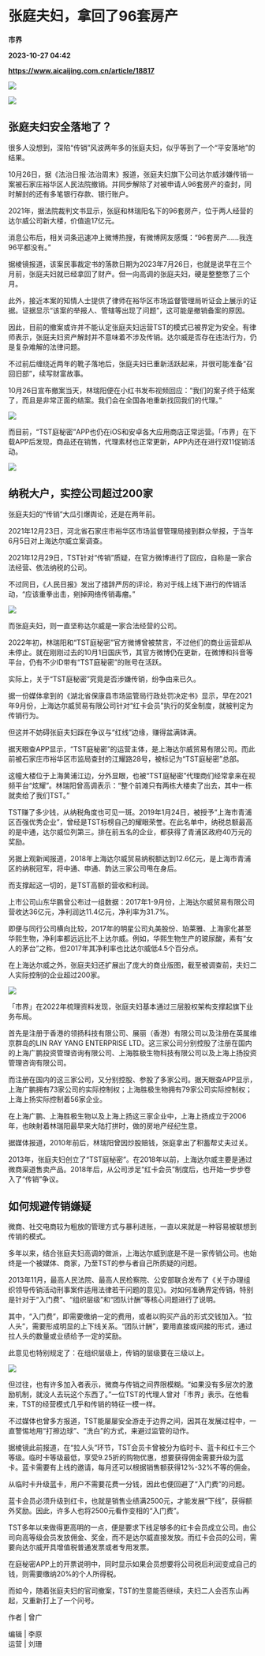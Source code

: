 # 张庭夫妇，拿回了96套房产
**市界**

**2023-10-27 04:42**

**https://www.aicaijing.com.cn/article/18817**

![](https://cdn.aicaijing.com.cn/img/74d133c0-747f-11ee-afbc-d162baea5064/jpg)

![](https://p3-sign.toutiaoimg.com/tos-cn-i-axegupay5k/8137aabc2cb440c5b3ef4b7f58722c90~noop.image?_iz=58558&from=article.pc_detail&x-expires=1698984844&x-signature=BknkbOxy0VytLMHZ9VfdgYXnIzE%3D)

**张庭夫妇安全落地了？**
--------------

很多人没想到，深陷“传销”风波两年多的张庭夫妇，似乎等到了一个“平安落地”的结果。

10月26日，据《法治日报·法治周末》报道，张庭夫妇旗下公司达尔威涉嫌传销一案被石家庄裕华区人民法院撤销。并同步解除了对被申请人96套房产的查封，同时解封的还有多笔银行存款、银行账户。

2021年，据法院裁判文书显示，张庭和林瑞阳名下的96套房产，位于两人经营的达尔威公司新大楼，价值逾17亿元。

消息公布后，相关词条迅速冲上微博热搜，有微博网友感慨：“96套房产……我连96平都没有。”

据棱镜报道，该案民事裁定书的落款日期为2023年7月26日，也就是说早在三个月前，张庭夫妇就已经拿回了财产。但一向高调的张庭夫妇，硬是整整憋了三个月。

此外，接近本案的知情人士提供了律师在裕华区市场监督管理局听证会上展示的证据。证据显示“该案的举报人、管辖等出现了问题”，这可能是撤销备案的原因。

因此，目前的撤案或许并不能认定张庭夫妇运营TST的模式已被界定为安全。有律师表示，张庭夫妇资产解封并不意味着不涉及传销。达尔威是否存在违法行为，仍是复杂难解的法律问题。

不过前后缠绕近两年的靴子落地后，张庭夫妇已重新活跃起来，并很可能准备“召回旧部”，续写财富故事。

10月26日宣布撤案当天，林瑞阳便在小红书发布视频回应：“我们的案子终于结案了，而且是非常正面的结案。我们会在全国各地重新找回我们的代理。”

![](https://p3-sign.toutiaoimg.com/tos-cn-i-6w9my0ksvp/eeadbdcd7ca046c7b3740c0dfb711cb8~noop.image?_iz=58558&from=article.pc_detail&x-expires=1698984844&x-signature=3tBbagh8%2FHPJmvkwrFmAHj0T6hw%3D)

而目前，“TST庭秘密”APP也仍在iOS和安卓各大应用商店正常运营。「市界」在下载APP后发现，商品还在销售，代理素材也正常更新，APP内还在进行双11促销活动。

![](https://p3-sign.toutiaoimg.com/tos-cn-i-6w9my0ksvp/c3f830e709cf489a979477a1c6eff44c~noop.image?_iz=58558&from=article.pc_detail&x-expires=1698984844&x-signature=U8CAx5HdjwOAe%2FyO4ypcY7am0KY%3D)

**纳税大户，实控公司超过200家**
-------------------

张庭夫妇的“传销”大瓜引爆舆论，还是在两年前。

2021年12月23日，河北省石家庄市裕华区市场监督管理局接到群众举报，于当年6月5日对上海达尔威立案调查。

2021年12月29日，TST针对“传销”质疑，在官方微博进行了回应，自称是一家合法经营、依法纳税的公司。

不过同日，《人民日报》发出了措辞严厉的评论，称对于线上线下进行的传销活动，“应该重拳出击，剜掉网络传销毒瘤。”

![](https://p3-sign.toutiaoimg.com/tos-cn-i-6w9my0ksvp/3de042611d68468b9bbbcb5c8f0386b5~noop.image?_iz=58558&from=article.pc_detail&x-expires=1698984844&x-signature=hM0LXaTfeZDhF4A3jxqJP7do8MY%3D)

而张庭夫妇，则一直坚称达尔威是一家合法经营的公司。

2022年初，林瑞阳和“TST庭秘密”官方微博曾被禁言，不过他们的商业运营却从未停止。就在刚刚过去的10月1日国庆节，其官方微博仍在更新，在微博和抖音等平台，仍有不少ID带有“TST庭秘密”的账号在活跃。

实际上，关于“TST庭秘密”究竟是否涉嫌传销，纷争由来已久。

据一份媒体拿到的《湖北省保康县市场监管局行政处罚决定书》显示，早在2021年9月份，上海达尔威贸易有限公司针对“红卡会员”执行的奖金制度，就被判定为传销行为。

但这并不妨碍张庭夫妇踩在争议与“红线”边缘，赚得盆满钵满。

据天眼查APP显示，“TST庭秘密”的运营主体，是上海达尔威贸易有限公司。而此前被石家庄市裕华区市监局查封的江耀路28号，被标记为“TST庭秘密”总部。

这幢大楼位于上海黄浦江边，分外显眼，也被“TST庭秘密”代理商们经常拿来在视频平台“炫耀”。林瑞阳曾高调表示：“整个前滩只有两栋大楼卖了出去，其中一栋就卖给了我们TST。”

TST赚了多少钱，从纳税角度也可见一斑。2019年1月24日，被授予“上海市青浦区百强优秀企业”，曾经是TST标榜自己的耀眼荣誉。在此名单中，纳税总额最高的是中通，达尔威位列第三。排在前五名的企业，都获得了青浦区政府40万元的奖励。

另据上观新闻报道，2018年上海达尔威贸易纳税额达到12.6亿元，是上海市青浦区的纳税冠军，将中通、申通、韵达三家公司甩在身后。

而支撑起这一切的，是TST高额的营收和利润。

上市公司山东华鹏曾公布过一组数据：2017年1-9月份，上海达尔威贸易有限公司营收达36亿元，净利润达11.4亿元，净利率为31.7%。

即便与同行公司横向比较，2017年的明星公司丸美股份、珀莱雅、上海家化甚至华熙生物，净利率都远远比不上达尔威。例如，华熙生物生产的玻尿酸，素有“女人的茅台”之称，但2017年其净利率也比达尔威低4.5个百分点。

在上海达尔威之外，张庭夫妇还扩展出了庞大的商业版图，截至被调查前，夫妇二人实际控制的企业超过200家。

![](https://p3-sign.toutiaoimg.com/tos-cn-i-6w9my0ksvp/fe94f0117baf4e0883f8d33944cf7ccd~noop.image?_iz=58558&from=article.pc_detail&x-expires=1698984844&x-signature=chC0NVRDMv45Hc6XqCFpmIs3UF8%3D)

「市界」在2022年梳理资料发现，张庭夫妇基本通过三层股权架构支撑起旗下业务布局。

首先是注册于香港的领扬科技有限公司、展丽（香港）有限公司以及注册在英属维京群岛的LIN RAY YANG ENTERPRISE LTD。这三家公司分别控股了注册在国内的上海广鹏投资管理咨询有限公司、上海胜极生物科技有限公司以及上海上扬投资管理咨询有限公司。

而注册在国内的这三家公司，又分别控股、参股了多家公司。据天眼查APP显示，上海广鹏拥有73家公司的实际控制权；上海胜极生物拥有79家公司实际控制权；上海上扬实际控制着56家企业。

在上海广鹏、上海胜极生物以及上海上扬这三家企业中，上海上扬成立于2006年，也映射着林瑞阳最早来大陆打拼时，做的房地产经纪生意。

据媒体报道，2010年前后，林瑞阳曾因炒股赔钱，张庭拿出了积蓄帮丈夫过关。

2013年，张庭夫妇创立了“TST庭秘密”。在2018年以前，上海达尔威主要是通过微商渠道售卖产品。2018年后，从公司涉足“红卡会员”制度后，也开始一步步卷入了“传销”争议。

**如何规避传销嫌疑**
------------

微商、社交电商较为粗放的管理方式与暴利进账，一直以来就是一种容易被联想到传销的模式。

多年以来，结合张庭夫妇高调的做派，上海达尔威到底是不是一家传销公司。也始终是一个被媒体、商家，乃至TST的参与者自己所质疑的问题。

2013年11月，最高人民法院、最高人民检察院、公安部联合发布了《关于办理组织领导传销活动刑事案件适用法律若干问题的意见》。对如何准确界定传销，特别是针对于“入门费”、“组织层级”和“团队计酬”等核心问题进行了说明。

其中，“入门费”，即需要缴纳一定的费用，或者以购买产品的形式交钱加入。“拉人头”，需要形成明显的上下线关系。“团队计酬”，要用直接或间接的形式，通过拉人头的数量或业绩给予一定的奖励。

此意见也特别规定了：在组织层级上，传销的层级要在三级以上。

![](https://p3-sign.toutiaoimg.com/tos-cn-i-6w9my0ksvp/1b7cc760bc6640749cc2932e271a1ab2~noop.image?_iz=58558&from=article.pc_detail&x-expires=1698984844&x-signature=hjkmaIOloVQkvZIcdaVAeFRt24w%3D)

但过往，也有许多加入者表示，微商与传销之间界限模糊。“如果没有多层次的激励机制，就没人去玩这个东西了。”一位TST的代理人曾对「市界」表示。在他看来，TST的经营模式几乎和传销的特征一模一样。

不过媒体也曾多方报道，TST能屡屡安全游走于边界之间，因其在发展过程中，一直警惕地用“打擦边球”、“洗白”的方式，来避过监管的动作。

据棱镜此前报道，在“拉人头”环节，TST会员卡曾被分为临时卡、蓝卡和红卡三个等级。临时卡等级最低，享受9.25折的购物优惠，想要获得佣金需要升级为蓝卡。蓝卡需要有上线的邀请，每月还可以根据销售额获得12%-32%不等的佣金。

从临时卡升级蓝卡，用户不需要花费一分钱，因此也便回避了“入门费”的问题。

蓝卡会员必须升级到红卡，也就是销售业绩满2500元，才能发展“下线”，获得额外奖励。因此，许多人也将2500元看作变相的“入门费”。

TST多年以来做得更高明的一点，便是要求下线足够多的红卡会员成立公司。由公司向高等级会员发放佣金、奖金，而不是达尔威直接发放。而红卡会员的公司，需要向达尔威开具增值税普通发票或者专用发票。

在庭秘密APP上的开票说明中，同时显示如果会员想要将公司税后利润变成自己的钱，则需要缴纳20%的个人所得税。

而如今，随着张庭夫妇的官司撤案，TST的生意能否继续，夫妇二人会否东山再起，又重新打上了一个问号。

作者 | 曾广

编辑 | 李原  
运营 | 刘珊